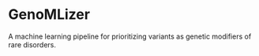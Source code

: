 # GenoMLizer
A machine learning pipeline for prioritizing variants as genetic modifiers of rare disorders.
